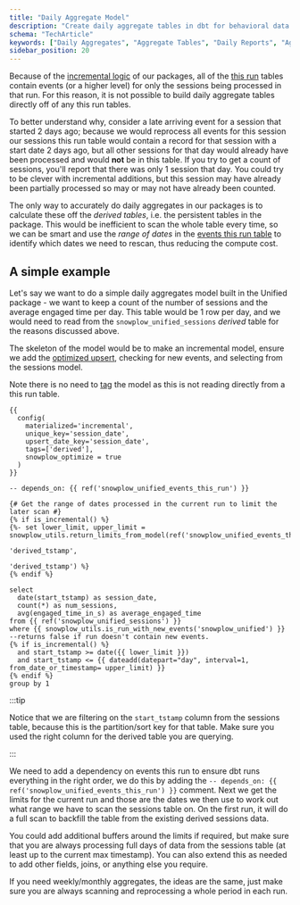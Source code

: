 ```yaml
---
title: "Daily Aggregate Model"
description: "Create daily aggregate tables in dbt for behavioral data summarization and reporting."
schema: "TechArticle"
keywords: ["Daily Aggregates", "Aggregate Tables", "Daily Reports", "Aggregation Models", "Daily Analytics", "Aggregate Data"]
sidebar_position: 20
---
```


Because of the [incremental logic](/docs/modeling-your-data/modeling-your-data-with-dbt/package-mechanics/incremental-processing/index.md) of our packages, all of the [this run](/docs/modeling-your-data/modeling-your-data-with-dbt/package-mechanics/this-run-tables/index.md) tables contain events (or a higher level) for only the sessions being processed in that run. For this reason, it is not possible to build daily aggregate tables directly off of any this run tables.

To better understand why, consider a late arriving event for a session that started 2 days ago; because we would reprocess all events for this session our sessions this run table would contain a record for that session with a start date 2 days ago, but all other sessions for that day would already have been processed and would **not** be in this table. If you try to get a count of sessions, you'll report that there was only 1 session that day. You could try to be clever with incremental additions, but this session may have already been partially processed so may or may not have already been counted. 

The only way to accurately do daily aggregates in our packages is to calculate these off the *derived tables*, i.e. the persistent tables in the package. This would be inefficient to scan the whole table every time, so we can be smart and use the _range of dates_ in the [events this run table](/docs/modeling-your-data/modeling-your-data-with-dbt/package-mechanics/this-run-tables/index.md#events-this-run) to identify which dates we need to rescan, thus reducing the compute cost.

## A simple example
Let's say we want to do a simple daily aggregates model built in the Unified package - we want to keep a count of the number of sessions and the average engaged time per day. This table would be 1 row per day, and we would need to read from the `snowplow_unified_sessions` *derived* table for the reasons discussed above.

The skeleton of the model would be to make an incremental model, ensure we add the [optimized upsert](/docs/modeling-your-data/modeling-your-data-with-dbt/package-mechanics/optimized-upserts/index.md), checking for new events, and selecting from the sessions model.

Note there is no need to [tag](/docs/modeling-your-data/modeling-your-data-with-dbt/dbt-custom-models/index.md#tagging-models) the model as this is not reading directly from a this run table.

```jinja2 title=models/custom_snowplow_derived/session_event_counts.sql
{{
  config(
    materialized='incremental',
    unique_key='session_date',
    upsert_date_key='session_date',
    tags=['derived'],
    snowplow_optimize = true
  )
}}

-- depends_on: {{ ref('snowplow_unified_events_this_run') }}

{# Get the range of dates processed in the current run to limit the later scan #}
{% if is_incremental() %}
{%- set lower_limit, upper_limit = snowplow_utils.return_limits_from_model(ref('snowplow_unified_events_this_run'),
                                                                           'derived_tstamp',
                                                                           'derived_tstamp') %}
{% endif %}

select
  date(start_tstamp) as session_date,
  count(*) as num_sessions,
  avg(engaged_time_in_s) as average_engaged_time
from {{ ref('snowplow_unified_sessions') }}
where {{ snowplow_utils.is_run_with_new_events('snowplow_unified') }} --returns false if run doesn't contain new events.
{% if is_incremental() %}
  and start_tstamp >= date({{ lower_limit }})
  and start_tstamp <= {{ dateadd(datepart="day", interval=1, from_date_or_timestamp= upper_limit) }}
{% endif %}
group by 1

```

:::tip

Notice that we are filtering on the `start_tstamp` column from the sessions table, because this is the partition/sort key for that table. Make sure you used the right column for the derived table you are querying. 

:::

We need to add a dependency on events this run to ensure dbt runs everything in the right order, we do this by adding the `-- depends_on: {{ ref('snowplow_unified_events_this_run') }}` comment. Next we get the limits for the current run and those are the dates we then use to work out what range we have to scan the sessions table on. On the first run, it will do a full scan to backfill the table from the existing derived sessions data.

You could add additional buffers around the limits if required, but make sure that you are always processing full days of data from the sessions table (at least up to the current max timestamp). You can also extend this as needed to add other fields, joins, or anything else you require.

If you need weekly/monthly aggregates, the ideas are the same, just make sure you are always scanning and reprocessing a whole period in each run.
